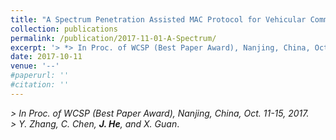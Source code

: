 ```yaml
---
title: "A Spectrum Penetration Assisted MAC Protocol for Vehicular Communication Networks"
collection: publications
permalink: /publication/2017-11-01-A-Spectrum/
excerpt: '> *> In Proc. of WCSP (Best Paper Award), Nanjing, China, Oct. 11-15, 2017*<br>> *Y. Zhang, C. Chen, **J. He**, and X. Guan*.'
date: 2017-10-11
venue: '--'
#paperurl: ''
#citation: ''
---
```

*> In Proc. of WCSP (Best Paper Award), Nanjing, China, Oct. 11-15, 2017.*  
*> Y. Zhang, C. Chen, **J. He**, and X. Guan*.